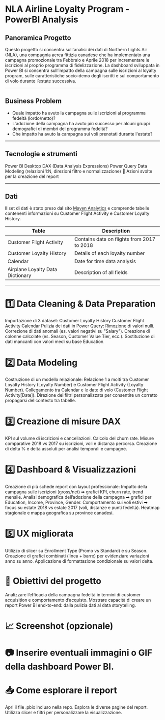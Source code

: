 # NLA Airline Loyalty Program - PowerBI Analysis

## Panoramica Progetto
Questo progetto si concentra sull'analisi dei dati di Northern Lights Air (NLA), una compagnia aerea fittizia canadese che ha implementato una campagna promozionale tra Febbraio e Aprile 2018 per incrementare le iscrizioni al proprio programma di fidelizzazione.
La dashboard sviluppata in Power BI si concentra sull’impatto della campagna sulle iscrizioni al loyalty program, sulle caratteristiche socio-demo degli iscritti e sul comportamento di volo durante l’estate successiva.

---

## Business Problem
+ Quale impatto ha avuto la campagna sulle iscrizioni al programma fedeltà (lordo/netto)?
+ L'adozione della campagna ha avuto più successo per alcuni gruppi demografici di membri del programma fedeltà?
+ Che impatto ha avuto la campagna sui voli prenotati durante l'estate?

---

## Tecnologie e strumenti
Power BI Desktop
DAX (Data Analysis Expressions)
Power Query
Data Modeling (relazioni 1:N, direzioni filtro e normalizzazione)
🚀 Azioni svolte per la creazione del report

---

## Dati
Il set di dati è stato preso dal sito [Maven Analytics](https://mavenanalytics.io/data-playground) e comprende tabelle contenenti informazioni su Customer Flight Activity e Customer Loyalty History.

| Table                          | Description                               |
|--------------------------------|-------------------------------------------|
| Customer Flight Activity       | Contains data on flights from 2017 to 2018|
| Customer Loyalty History       | Details of each loyalty number            |
| Calendar                       | Date for time data analysis               |
| Airplane Loyalty Data Dictionary | Description of all fields                |



---

# 1️⃣ Data Cleaning & Data Preparation
Importazione di 3 dataset:
Customer Loyalty History
Customer Flight Activity
Calendar
Pulizia dei dati in Power Query:
Rimozione di valori nulli.
Correzione di dati anomali (es. valori negativi su "Salary").
Creazione di colonne calcolate (es. Season, Customer Value Tier, ecc.).
Sostituzione di dati mancanti con valori medi su base Education.

# 2️⃣ Data Modeling
Costruzione di un modello relazionale:
Relazione 1 a molti tra Customer Loyalty History (Loyalty Number) e Customer Flight Activity (Loyalty Number).
Collegamento tra Calendar e le date di volo (Customer Flight Activity[Date]).
Direzione dei filtri personalizzata per consentire un corretto propagarsi del contesto tra tabelle.

# 3️⃣ Creazione di misure DAX
KPI sul volume di iscrizioni e cancellazioni.
Calcolo del churn rate.
Misure comparative 2018 vs 2017 su iscrizioni, voli e distanza percorsa.
Creazione di delta % e delta assoluti per analisi temporali e campagne.

# 4️⃣ Dashboard & Visualizzazioni
Creazione di più schede report con layout professionale:
Impatto della campagna sulle iscrizioni (gross/net) ➡ grafici KPI, churn rate, trend mensile.
Analisi demografica dell’adozione della campagna ➡ grafici per Education, Income, Province, Gender.
Comportamento sui voli estivi ➡ focus su estate 2018 vs estate 2017 (voli, distanze e punti fedeltà).
Heatmap stagionale e mappa geografica su province canadesi.

# 5️⃣ UX migliorata
Utilizzo di slicer su Enrollment Type (Promo vs Standard) e su Season.
Creazione di grafici combinati (linea + barre) per evidenziare variazioni anno su anno.
Applicazione di formattazione condizionale su valori delta.

# 🎯 Obiettivi del progetto
Analizzare l’efficacia della campagna fedeltà in termini di customer acquisition e comportamento d’acquisto.
Mostrare capacità di creare un report Power BI end-to-end: dalla pulizia dati al data storytelling.

# 📈 Screenshot (opzionale)

# 📷 Inserire eventuali immagini o GIF della dashboard Power BI.

# 📥 Come esplorare il report
Apri il file .pbix incluso nella repo.
Esplora le diverse pagine del report.
Utilizza slicer e filtri per personalizzare la visualizzazione.
